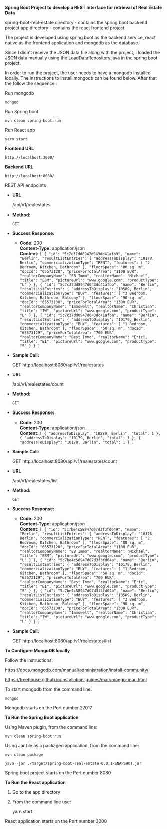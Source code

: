 **Spring Boot Project to develop a REST Interface for retrieval of Real Estate Data**

spring-boot-real-estate directory - contains the spring boot backend project
app directory - contains the react frontend project

The project is developed using spring boot as the backend service, react native as the frontend application and mongodb as the database.

Since I didn't receive the JSON data file along with the project, I loaded the JSON data manually using the LoadDataRepository.java in the spring boot project.


In order to run the project, the user needs to have a mongodb installed locally. The instructions to install mongodb can be found below. After that the follow the sequence :

Run mongodb

	mongod

Run Spring boot

	mvn clean spring-boot:run

Run React app

	yarn start


**Frontend URL**

	http://localhost:3000/


**Backend URL**

	http://localhost:8080/

REST API endpoints


* **URL**

  /api/v1/realestates

* **Method:**

  `GET` 

* **Success Response:**
  
  * **Code:** 200 <br />
  	**Content-Type:** application/json <br />
    **Content:** `[
    {
        "id": "5c7c37dd8947d043dd41afb9",
        "name": "Berlin",
        "resultListEntries": {
            "addressToDisplay": "10178, Berlin",
            "commercializationType": "RENT",
            "features": [
                "2 Bedroom, Kitchen, Bathroom"
            ],
            "floorSpace": "80 sq. m",
            "docId": "65573128",
            "priceForTotalArea": "1100 EUR",
            "realtorCompanyName": "EB Immo",
            "realtorName": "Michael",
            "title": "EBM",
            "pictureUrl": "www.google.com",
            "productType": "L"
        }
    },
    {
        "id": "5c7c37dd8947d043dd41afbb",
        "name": "Berlin",
        "resultListEntries": {
            "addressToDisplay": "10589, Berlin",
            "commercializationType": "BUY",
            "features": [
                "3 Bedroom, Kitchen, Bathroom, Balcony"
            ],
            "floorSpace": "90 sq. m",
            "docId": "65573130",
            "priceForTotalArea": "1300 EUR",
            "realtorCompanyName": "Immowelt",
            "realtorName": "Christian",
            "title": "IW",
            "pictureUrl": "www.google.com",
            "productType": "L"
        }
    },
    {
        "id": "5c7c37dd8947d043dd41afba",
        "name": "Berlin",
        "resultListEntries": {
            "addressToDisplay": "10179, Berlin",
            "commercializationType": "BUY",
            "features": [
                "1 Bedroom, Kitchen, Bathroom"
            ],
            "floorSpace": "50 sq. m",
            "docId": "65573129",
            "priceForTotalArea": "700 EUR",
            "realtorCompanyName": "Best Immo",
            "realtorName": "Eric",
            "title": "BI",
            "pictureUrl": "www.google.com",
            "productType": "S"
        }
    }
]`

* **Sample Call:**

  GET http://localhost:8080/api/v1/realestates

* **URL**

  /api/v1/realestates/count

* **Method:**

  `GET` 

* **Success Response:**
  
  * **Code:** 200 <br />
  	**Content-Type:** application/json <br />
    **Content:** `[
    {
        "addressToDisplay": "10589, Berlin",
        "total": 1
    },
    {
        "addressToDisplay": "10179, Berlin",
        "total": 1
    },
    {
        "addressToDisplay": "10178, Berlin",
        "total": 1
    }
]`

* **Sample Call:**

  GET http://localhost:8080/api/v1/realestates/count

* **URL**

  /api/v1/realestates/list

* **Method:**

  `GET` 

* **Success Response:**
  
  * **Code:** 200 <br />
  	**Content-Type:** application/json <br />
    **Content:** `[
    {
        "id": "5c7be4c58947d07d3f3fd649",
        "name": "Berlin",
        "resultListEntries": {
            "addressToDisplay": "10178, Berlin",
            "commercializationType": "RENT",
            "features": [
                "2 Bedroom, Kitchen, Bathroom"
            ],
            "floorSpace": "80 sq. m",
            "docId": "65573128",
            "priceForTotalArea": "1100 EUR",
            "realtorCompanyName": "EB Immo",
            "realtorName": "Michael",
            "title": "EBM",
            "pictureUrl": "www.google.com",
            "productType": "L"
        }
    },
    {
        "id": "5c7be4c58947d07d3f3fd64a",
        "name": "Berlin",
        "resultListEntries": {
            "addressToDisplay": "10179, Berlin",
            "commercializationType": "BUY",
            "features": [
                "1 Bedroom, Kitchen, Bathroom"
            ],
            "floorSpace": "50 sq. m",
            "docId": "65573129",
            "priceForTotalArea": "700 EUR",
            "realtorCompanyName": "Best Immo",
            "realtorName": "Eric",
            "title": "BI",
            "pictureUrl": "www.google.com",
            "productType": "S"
        }
    },
    {
        "id": "5c7be4c58947d07d3f3fd64b",
        "name": "Berlin",
        "resultListEntries": {
            "addressToDisplay": "10589, Berlin",
            "commercializationType": "BUY",
            "features": [
                "3 Bedroom, Kitchen, Bathroom, Balcony"
            ],
            "floorSpace": "90 sq. m",
            "docId": "65573130",
            "priceForTotalArea": "1300 EUR",
            "realtorCompanyName": "Immowelt",
            "realtorName": "Christian",
            "title": "IW",
            "pictureUrl": "www.google.com",
            "productType": "L"
        }
    }
]`

* **Sample Call:**

  GET http://localhost:8080/api/v1/realestates/list


**To Configure MongoDB locally**

Follow the instructions:

https://docs.mongodb.com/manual/administration/install-community/

https://treehouse.github.io/installation-guides/mac/mongo-mac.html

To start mongodb from the command line:

	mongod

Mongodb starts on the Port number 27017

**To Run the Spring Boot application**

Using Maven plugin, from the command line:

	mvn clean spring-boot:run

Using Jar file as a packaged application, from the command line:

	mvn clean package

	java -jar ./target/spring-boot-real-estate-0.0.1-SNAPSHOT.jar


Spring boot project starts on the Port number 8080

**To Run the React application**

1. Go to the app directory

2. From the command line use:

	yarn start

React application starts on the Port number 3000